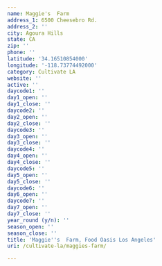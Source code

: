 ```yaml
---
name: Maggie's  Farm
address_1: 6500 Cheesebro Rd.
address_2: ''
city: Agoura Hills
state: CA
zip: ''
phone: ''
latitude: '34.16510854000'
longitude: '-118.73774492000'
category: Cultivate LA
website: ''
active: ''
daycode1: ''
day1_open: ''
day1_close: ''
daycode2: ''
day2_open: ''
day2_close: ''
daycode3: ''
day3_open: ''
day3_close: ''
daycode4: ''
day4_open: ''
day4_close: ''
daycode5: ''
day5_open: ''
day5_close: ''
daycode6: ''
day6_open: ''
daycode7: ''
day7_open: ''
day7_close: ''
year_round (y/n): ''
season_open: ''
season_close: ''
title: 'Maggie''s  Farm, Food Oasis Los Angeles'
uri: /cultivate-la/maggies-farm/

---
```

